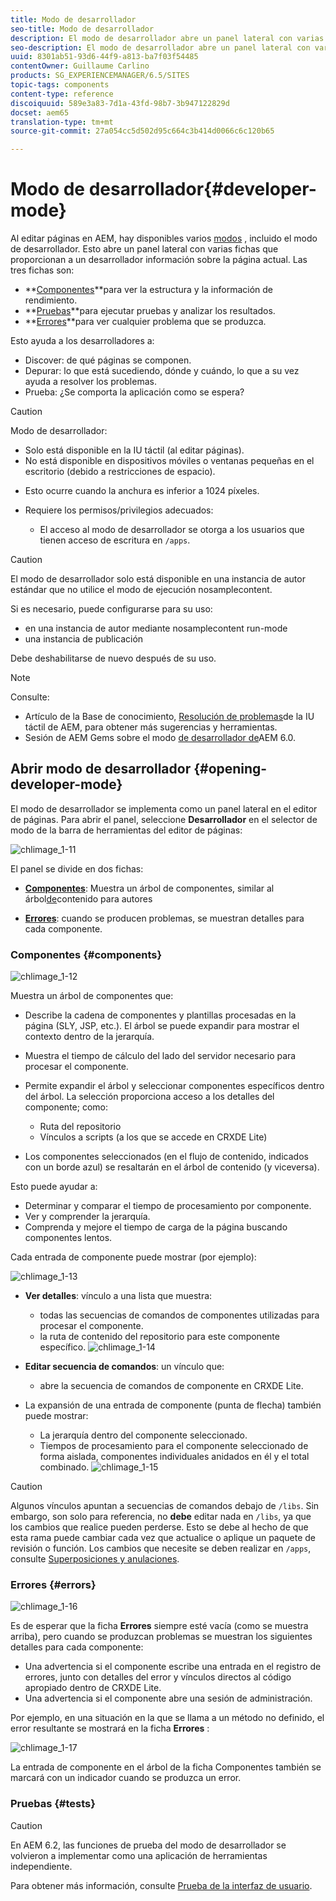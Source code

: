 ```yaml
---
title: Modo de desarrollador
seo-title: Modo de desarrollador
description: El modo de desarrollador abre un panel lateral con varias fichas que proporcionan a los desarrolladores información sobre la página actual
seo-description: El modo de desarrollador abre un panel lateral con varias fichas que proporcionan a los desarrolladores información sobre la página actual
uuid: 8301ab51-93d6-44f9-a813-ba7f03f54485
contentOwner: Guillaume Carlino
products: SG_EXPERIENCEMANAGER/6.5/SITES
topic-tags: components
content-type: reference
discoiquuid: 589e3a83-7d1a-43fd-98b7-3b947122829d
docset: aem65
translation-type: tm+mt
source-git-commit: 27a054cc5d502d95c664c3b414d0066c6c120b65

---
```



# Modo de desarrollador{#developer-mode}

Al editar páginas en AEM, hay disponibles varios [modos](/help/sites-authoring/author-environment-tools.md#modestouchoptimizedui) , incluido el modo de desarrollador. Esto abre un panel lateral con varias fichas que proporcionan a un desarrollador información sobre la página actual. Las tres fichas son:

* **[Componentes](#components)**para ver la estructura y la información de rendimiento.
* **[Pruebas](#tests)**para ejecutar pruebas y analizar los resultados.
* **[Errores](#errors)**para ver cualquier problema que se produzca.

Esto ayuda a los desarrolladores a:

* Discover: de qué páginas se componen.
* Depurar: lo que está sucediendo, dónde y cuándo, lo que a su vez ayuda a resolver los problemas.
* Prueba: ¿Se comporta la aplicación como se espera?

>[!CAUTION]
>
>Modo de desarrollador:
>
>* Solo está disponible en la IU táctil (al editar páginas).
>* No está disponible en dispositivos móviles o ventanas pequeñas en el escritorio (debido a restricciones de espacio).
   >
   >    
   * Esto ocurre cuando la anchura es inferior a 1024 píxeles.
>
* Requiere los permisos/privilegios adecuados:

   * El acceso al modo de desarrollador se otorga a los usuarios que tienen acceso de escritura en `/apps`.




>[!CAUTION]
>
>El modo de desarrollador solo está disponible en una instancia de autor estándar que no utilice el modo de ejecución nosamplecontent.
>
>Si es necesario, puede configurarse para su uso:
>
>* en una instancia de autor mediante nosamplecontent run-mode
>* una instancia de publicación
>
>
Debe deshabilitarse de nuevo después de su uso.

>[!NOTE]
>
>Consulte:
>
>* Artículo de la Base de conocimiento, [Resolución de problemas](https://helpx.adobe.com/experience-manager/kb/troubleshooting-aem-touchui-issues.html)de la IU táctil de AEM, para obtener más sugerencias y herramientas.
>* Sesión de AEM Gems sobre el modo [de desarrollador de](https://docs.adobe.com/content/ddc/en/gems/aem-6-0-developer-mode.html)AEM 6.0.
>



## Abrir modo de desarrollador {#opening-developer-mode}

El modo de desarrollador se implementa como un panel lateral en el editor de páginas. Para abrir el panel, seleccione **Desarrollador** en el selector de modo de la barra de herramientas del editor de páginas:

![chlimage_1-11](assets/chlimage_1-11.png)

El panel se divide en dos fichas:

* **[Componentes](/help/sites-developing/developer-mode.md#components)**: Muestra un árbol de componentes, similar al árbol[de](/help/sites-authoring/author-environment-tools.md#content-tree)contenido para autores

* **[Errores](/help/sites-developing/developer-mode.md#errors)**: cuando se producen problemas, se muestran detalles para cada componente.

### Componentes {#components}

![chlimage_1-12](assets/chlimage_1-12.png)

Muestra un árbol de componentes que:

* Describe la cadena de componentes y plantillas procesadas en la página (SLY, JSP, etc.). El árbol se puede expandir para mostrar el contexto dentro de la jerarquía.
* Muestra el tiempo de cálculo del lado del servidor necesario para procesar el componente.
* Permite expandir el árbol y seleccionar componentes específicos dentro del árbol. La selección proporciona acceso a los detalles del componente; como:

   * Ruta del repositorio
   * Vínculos a scripts (a los que se accede en CRXDE Lite)

* Los componentes seleccionados (en el flujo de contenido, indicados con un borde azul) se resaltarán en el árbol de contenido (y viceversa).

Esto puede ayudar a:

* Determinar y comparar el tiempo de procesamiento por componente.
* Ver y comprender la jerarquía.
* Comprenda y mejore el tiempo de carga de la página buscando componentes lentos.

Cada entrada de componente puede mostrar (por ejemplo):

![chlimage_1-13](assets/chlimage_1-13.png)

* **Ver detalles**: vínculo a una lista que muestra:

   * todas las secuencias de comandos de componentes utilizadas para procesar el componente.
   * la ruta de contenido del repositorio para este componente específico.
   ![chlimage_1-14](assets/chlimage_1-14.png)

* **Editar secuencia de comandos**: un vínculo que:

   * abre la secuencia de comandos de componente en CRXDE Lite.

* La expansión de una entrada de componente (punta de flecha) también puede mostrar:

   * La jerarquía dentro del componente seleccionado.
   * Tiempos de procesamiento para el componente seleccionado de forma aislada, componentes individuales anidados en él y el total combinado.
   ![chlimage_1-15](assets/chlimage_1-15.png)

>[!CAUTION]
>
>Algunos vínculos apuntan a secuencias de comandos debajo de `/libs`. Sin embargo, son solo para referencia, no **debe** editar nada en `/libs`, ya que los cambios que realice pueden perderse. Esto se debe al hecho de que esta rama puede cambiar cada vez que actualice o aplique un paquete de revisión o función. Los cambios que necesite se deben realizar en `/apps`, consulte [Superposiciones y anulaciones](/help/sites-developing/overlays.md).

### Errores {#errors}

![chlimage_1-16](assets/chlimage_1-16.png)

Es de esperar que la ficha **Errores** siempre esté vacía (como se muestra arriba), pero cuando se produzcan problemas se muestran los siguientes detalles para cada componente:

* Una advertencia si el componente escribe una entrada en el registro de errores, junto con detalles del error y vínculos directos al código apropiado dentro de CRXDE Lite.
* Una advertencia si el componente abre una sesión de administración.

Por ejemplo, en una situación en la que se llama a un método no definido, el error resultante se mostrará en la ficha **Errores** :

![chlimage_1-17](assets/chlimage_1-17.png)

La entrada de componente en el árbol de la ficha Componentes también se marcará con un indicador cuando se produzca un error.

### Pruebas {#tests}

>[!CAUTION]
>
>En AEM 6.2, las funciones de prueba del modo de desarrollador se volvieron a implementar como una aplicación de herramientas independiente.
>
>Para obtener más información, consulte [Prueba de la interfaz de usuario](/help/sites-developing/hobbes.md).

